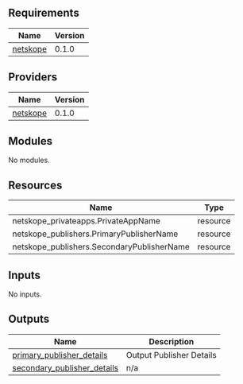## Requirements

| Name | Version |
|------|---------|
| <a name="requirement_netskope"></a> [netskope](#requirement\_netskope) | 0.1.0 |

## Providers

| Name | Version |
|------|---------|
| <a name="provider_netskope"></a> [netskope](#provider\_netskope) | 0.1.0 |

## Modules

No modules.

## Resources

| Name | Type |
|------|------|
| netskope_privateapps.PrivateAppName | resource |
| netskope_publishers.PrimaryPublisherName | resource |
| netskope_publishers.SecondaryPublisherName | resource |

## Inputs

No inputs.

## Outputs

| Name | Description |
|------|-------------|
| <a name="output_primary_publisher_details"></a> [primary\_publisher\_details](#output\_primary\_publisher\_details) | Output Publisher Details |
| <a name="output_secondary_publisher_details"></a> [secondary\_publisher\_details](#output\_secondary\_publisher\_details) | n/a |
